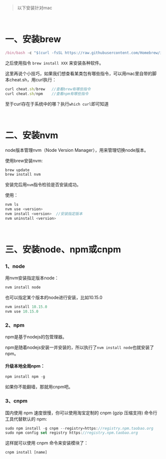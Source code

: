 >以下安装针对mac

<br>

# 一、安装brew

```js
/bin/bash -c "$(curl -fsSL https://raw.githubusercontent.com/Homebrew/install/HEAD/install.sh)"
```
之后使用指令 `brew install XXX` 来安装各种软件。


这里再说个小技巧，如果我们想查看某类包有哪些指令，可以用mac里自带的脚本cheat.sh，用curl执行：
```js
curl cheat.sh/brew   //查看brew有哪些指令
curl cheat.sh/npm    //查看npm有哪些指令
```
至于curl存在于系统中的哪？执行`which curl`即可知道

<br>

# 二、安装nvm

node版本管理nvm（Node Version Manager），用来管理切换node版本。

使用brew安装nvm:
```js
brew update
brew install nvm
```
安装完后用`nvm`指令检验是否安装成功。

使用：
```js
nvm ls
nvm use <version> 
nvm install <version>  //安装指定版本
nvm uninstall <version>
```

<br>

# 三、安装node、npm或cnpm

### 1、node
用nvm安装指定版本node：
```js
nvm install node
```

也可以指定某个版本的node进行安装，比如10.15.0
```js
nvm install 10.15.0
nvm use 10.15.0
```

### 2、npm 
npm是基于nodejs的包管理器。

npm是随着nodejs安装一并安装的，所以执行了`nvm install node`也就安装了npm。

#### 升级本地全局npm：
```js
npm install npm -g
```

如果你不能翻墙，那就用cnpm吧。

### 3、cnpm

国内使用 npm 速度很慢，你可以使用淘宝定制的 cnpm (gzip 压缩支持) 命令行工具代替默认的 npm:

```js
sudo npm install -g cnpm --registry=https://registry.npm.taobao.org
sudo npm config set registry https://registry.npm.taobao.org
```
这样就可以使用 cnpm 命令来安装模块了：

```js
cnpm install [name]
```

<br>






